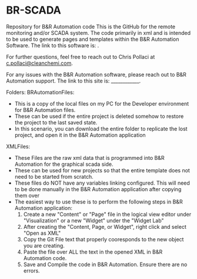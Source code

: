 # BR-SCADA
Repository for B&amp;R Automation code
This is the GitHub for the remote monitoring and/or SCADA system. The code primarily in xml and is intended to be used to generate pages and templates within the B&amp;R Automation Software.
The link to this software is: [](https://www.br-automation.com/). 

For further questions, feel free to reach out to Chris Pollaci at c.pollaci@cleanchemi.com. 

For any issues with the B&amp;R Automation software, please reach out to B&amp;R Automation support.
The link to this site is: ____________. 


Folders: 
BRAutomationFiles: 
  - This is a copy of the local files on my PC for the Developer environment for B&amp;R Automation files. 
  - These can be used if the entire project is deleted somehow to restore the project to the last saved state.
  - In this scenario, you can download the entire folder to replicate the lost project, and open it in the B&amp;R Automation application

XMLFiles: 
  - These Files are the raw xml data that is programmed into B&amp;R Automation for the graphical scada side. 
  - These can be used for new projects so that the entire template does not need to be started from scratch.
  - These files do NOT have any variables linking configured. This will need to be done manually in the B&amp;R Automation application after copying them over
  - The easiest way to use these is to perform the following steps in B&amp;R Automation application:
    1. Create a new "Content" or "Page" file in the logical view editor under "Visualization" or a new "Widget" under the "Widget Lab"
    2. After creating the "Content, Page, or Widget", right click and select "Open as XML"
    3. Copy the Git File text that properly cooresponds to the new object you are creating.
    4. Paste the file over ALL the text in the opened XML in B&amp;R Automation code.
    5. Save and Compile the code in B&amp;R Automation. Ensure there are no errors.
   
  
